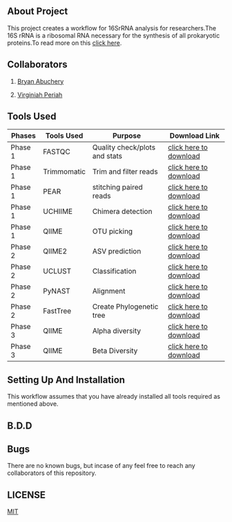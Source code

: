 ## About Project
This project creates a workflow for 16SrRNA analysis for researchers.The 16S rRNA is a ribosomal RNA necessary for the synthesis of all prokaryotic proteins.To read more on this [click here](https://www.cd-genomics.com/blog/16s-rrna-one-of-the-most-important-rrnas/).

## Collaborators

1. [Bryan Abuchery](https://github.com/BryanAbuchery)

2. [Virginiah Periah](https://github.com/virginiah894)

## Tools Used

| Phases | Tools Used | Purpose | Download Link |
| --------------- |--------------- |--------------- | --------------- |
| Phase 1 | FASTQC | Quality check/plots and stats | [click here to download](http://www.bioinformatics.babraham.ac.uk/projects/fastqc )|
| Phase 1 | Trimmomatic | Trim and filter reads | [click here to download](http://www.usadellab.org/cms/?page=trimmomatic) |
| Phase 1 | PEAR | stitching paired reads | [click here to download](https://cme.h-its.org/exelixis/web/software/pear/doc.html) |
| Phase 1 | UCHIIME | Chimera detection | [click here to download](http://drive5.com/usearch/manual/uchime_algo.html)|
| Phase 1 | QIIME | OTU picking| [click here to download](http://qiime.org/)|
| Phase 2 | QIIME2 | ASV prediction| [click here to download](https://qiime2.org/) |
| Phase 2 | UCLUST | Classification | [click here to download](http://www.drive5.com/uclust/downloads1_2_22q.html)|
| Phase 2 | PyNAST | Alignment | [click here to download](http://www.ncbi.nlm.nih.gov/pubmed/19914921) |
| Phase 2 | FastTree | Create Phylogenetic tree| [click here to download](http://www.microbesonline.org/fasttree/)|
| Phase 3 | QIIME | Alpha diversity | [click here to download](https://qiime.org/) |
| Phase 3 | QIIME | Beta Diversity |[click here to download](https://qiime.org/) |






<!-- ## table

| Phases  | Tools Used |Purpose | Link to Download |
| --------  | ------------------- | --------------------- |
| Phase 1 | FASTQC    | [click here to download](http://www.bioinformatics.babraham.ac.uk/projects/fastqc )| 
| Phase 1 | Trimmomatic | Trim and filter reads | [click here to download](http://www.usadellab.org/cms/?page=trimmomatic) |
| Phase 1 | PEAR | stitching paired reads | [click here to download](https://cme.h-its.org/exelixis/web/software/pear/doc.html) |
| Phase 1 | UCHIIME | Chimera detection | [click here to download](http://drive5.com/usearch/manual/uchime_algo.html)|
| Phase 1 | QIIME | OTU picking| [click here to download](http://qiime.org/)|
| Phase 2 | QIIME2 | ASV prediction| [click here to download](https://qiime2.org/) |
| Phase 2 | UCLUST | Classification | [click here to download](http://www.drive5.com/uclust/downloads1_2_22q.html)|
| Phase 2 | PyNAST | Alignment | [click here to download](http://www.ncbi.nlm.nih.gov/pubmed/19914921) |
| Phase 2 | FastTree | Create Phylogenetic tree| [click here to download](http://www.microbesonline.org/fasttree/)|
| Phase 3 | QIIME | Alpha diversity | [click here to download](https://qiime.org/) |
| Phase 3 | QIIME | Beta Diversity |[click here to download](https://qiime.org/) |
          |  -->


## Setting Up And Installation

This workflow assumes that you have already installed all tools required as mentioned above.



## B.D.D

## Bugs
There are no known bugs, but incase of any feel free to reach any collaborators of this repository.


## LICENSE
[MIT](https://github.com/mbbu/16S-mini-project/blob/main/LICENSE)
